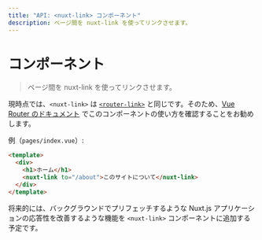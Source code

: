 ```yaml
---
title: "API: <nuxt-link> コンポーネント"
description: ページ間を nuxt-link を使ってリンクさせます。
---
```


# <nuxt-link> コンポーネント

> ページ間を nuxt-link を使ってリンクさせます。

現時点では、`<nuxt-link>` は [`<router-link>`](https://router.vuejs.org/ja/api/#router-link) と同じです。そのため、[Vue Router のドキュメント](https://router.vuejs.org/ja/api/#router-link) でこのコンポーネントの使い方を確認することをお勧めします。

例（`pages/index.vue`）:

```html
<template>
  <div>
    <h1>ホーム</h1>
    <nuxt-link to="/about">このサイトについて</nuxt-link>
  </div>
</template>
```

将来的には、バックグラウンドでプリフェッチするような Nuxt.js アプリケーションの応答性を改善するような機能を `<nuxt-link>` コンポーネントに追加する予定です。
